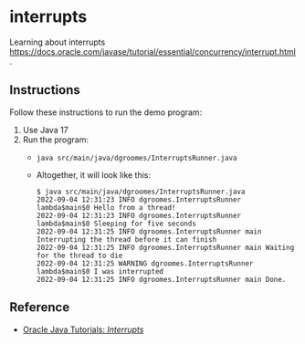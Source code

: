 # interrupts

Learning about interrupts <https://docs.oracle.com/javase/tutorial/essential/concurrency/interrupt.html>.


## Instructions

Follow these instructions to run the demo program:

1. Use Java 17
2. Run the program:
   * ```shell
     java src/main/java/dgroomes/InterruptsRunner.java
     ```
   * Altogether, it will look like this:
     ```text
     $ java src/main/java/dgroomes/InterruptsRunner.java
     2022-09-04 12:31:23 INFO dgroomes.InterruptsRunner lambda$main$0 Hello from a thread!
     2022-09-04 12:31:23 INFO dgroomes.InterruptsRunner lambda$main$0 Sleeping for five seconds
     2022-09-04 12:31:25 INFO dgroomes.InterruptsRunner main Interrupting the thread before it can finish
     2022-09-04 12:31:25 INFO dgroomes.InterruptsRunner main Waiting for the thread to die
     2022-09-04 12:31:25 WARNING dgroomes.InterruptsRunner lambda$main$0 I was interrupted
     2022-09-04 12:31:25 INFO dgroomes.InterruptsRunner main Done.
     ```


## Reference

* [Oracle Java Tutorials: *Interrupts*](https://docs.oracle.com/javase/tutorial/essential/concurrency/interrupt.html)

